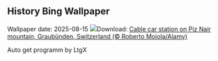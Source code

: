 ## History Bing Wallpaper
Wallpaper date: 2025-08-15
![](https://www.bing.com/th?id=OHR.PizNairPeak_EN-US9097547756_UHD.jpg&w=1000)Download: [Cable car station on Piz Nair mountain, Graubünden, Switzerland (© Roberto Moiola/Alamy)](https://www.bing.com/th?id=OHR.PizNairPeak_EN-US9097547756_UHD.jpg)

Auto get programm by LtgX
